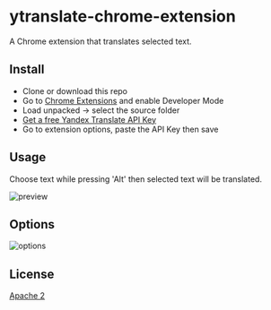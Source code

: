 # ytranslate-chrome-extension
A Chrome extension that translates selected text.

## Install
* Clone or download this repo
* Go to [Chrome Extensions](chrome://extensions/) and enable Developer Mode
* Load unpacked -> select the source folder
* [Get a free Yandex Translate API Key](https://translate.yandex.com/developers/keys)
* Go to extension options, paste the API Key then save

## Usage
Choose text while pressing 'Alt' then selected text will be translated.


![preview](https://user-images.githubusercontent.com/1595227/45922186-c8b9e800-becd-11e8-9900-f745110947e9.png)

## Options

![options](https://user-images.githubusercontent.com/1595227/45922209-57c70000-bece-11e8-82ae-bb437230b35e.png)

## License

[Apache 2](https://github.com/faruktoptas/ytranslate-chrome-extension/blob/master/LICENSE)
